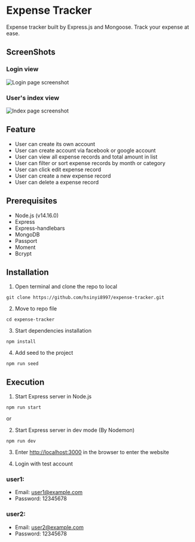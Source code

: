 # Expense Tracker
Expense tracker built by Express.js and Mongoose. Track your expense at ease.

## ScreenShots
### Login view
![Login page screenshot](https://github.com/hsinyi8997/expense-tracker/blob/main/public/image/login_page.jpg)

### User's index view
![Index page screenshot](https://github.com/hsinyi8997/expense-tracker/blob/main/public/image/index_page.jpg)

## Feature
* User can create its own account
* User can create account via facebook or google account
* User can view all expense records and total amount in list
* User can filter or sort expense records by month or category
* User can click edit expense record
* User can create a new expense record
* User can delete a expense record

## Prerequisites
* Node.js (v14.16.0)
* Express
* Express-handlebars
* MongoDB
* Passport
* Moment
* Bcrypt

## Installation
1. Open terminal and clone the repo to local
```
git clone https://github.com/hsinyi8997/expense-tracker.git
```
2. Move to repo file
```
cd expense-tracker
```
3. Start dependencies installation
```
npm install
```
4. Add seed to the project
```
npm run seed
```

## Execution
1. Start Express server in Node.js
```
npm run start
```
or

2. Start Express server in dev mode (By Nodemon)
```
npm run dev
```

3. Enter [http://localhost:3000](http://localhost:3000) in the browser to enter the website

4. Login with test account
### user1:
* Email: user1@example.com
* Password: 12345678

### user2:
* Email: user2@example.com
* Password: 12345678
